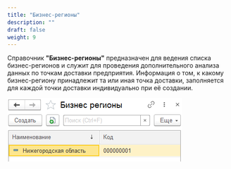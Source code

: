 ```yaml
---
title: "Бизнес-регионы"
description: ""
draft: false
weight: 9
---
```


Справочник **"Бизнес-регионы"** предназначен для ведения списка бизнес-регионов и служит для проведения дополнительного анализа данных по точкам доставки предприятия. Информация о том, к какому бизнес-региону принадлежит та или иная точка доставки, заполняется для каждой точки доставки индивидуально при её создании.

![2020-05-29_0937](2020-05-29_0937.png)
